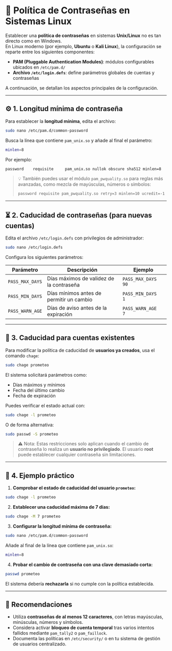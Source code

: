 # 🔐 Política de Contraseñas en Sistemas Linux

Establecer una **política de contraseñas** en sistemas **Unix/Linux** no es tan directo como en Windows.  
En Linux moderno (por ejemplo, **Ubuntu** o **Kali Linux**), la configuración se reparte entre los siguientes componentes:

- **PAM (Pluggable Authentication Modules)**: módulos configurables ubicados en `/etc/pam.d/`
- **Archivo `/etc/login.defs`**: define parámetros globales de cuentas y contraseñas

A continuación, se detallan los aspectos principales de la configuración.

---

## ⚙️ 1. Longitud mínima de contraseña

Para establecer la **longitud mínima**, edita el archivo:

```bash
sudo nano /etc/pam.d/common-password
```

Busca la línea que contiene `pam_unix.so` y añade al final el parámetro:

```bash
minlen=8
```

Por ejemplo:

```bash
password    requisite     pam_unix.so nullok obscure sha512 minlen=8
```

> 💡 También puedes usar el módulo `pam_pwquality.so` para reglas más avanzadas, como mezcla de mayúsculas, números o símbolos:
>
> ```bash
> password requisite pam_pwquality.so retry=3 minlen=10 ucredit=-1 lcredit=-1 dcredit=-1 ocredit=-1
> ```

---

## ⏳ 2. Caducidad de contraseñas (para nuevas cuentas)

Edita el archivo `/etc/login.defs` con privilegios de administrador:

```bash
sudo nano /etc/login.defs
```

Configura los siguientes parámetros:

| Parámetro       | Descripción                              | Ejemplo              |
| --------------- | ---------------------------------------- | -------------------- |
| `PASS_MAX_DAYS` | Días máximos de validez de la contraseña | `PASS_MAX_DAYS   90` |
| `PASS_MIN_DAYS` | Días mínimos antes de permitir un cambio | `PASS_MIN_DAYS   1`  |
| `PASS_WARN_AGE` | Días de aviso antes de la expiración     | `PASS_WARN_AGE   7`  |

---

## 👤 3. Caducidad para cuentas existentes

Para modificar la política de caducidad de **usuarios ya creados**, usa el comando `chage`:

```bash
sudo chage prometeo
```

El sistema solicitará parámetros como:

* Días máximos y mínimos
* Fecha del último cambio
* Fecha de expiración

Puedes verificar el estado actual con:

```bash
sudo chage -l prometeo
```

O de forma alternativa:

```bash
sudo passwd -S prometeo
```

> ⚠️ Nota: Estas restricciones solo aplican cuando el cambio de contraseña lo realiza un **usuario no privilegiado**.
> El usuario **root** puede establecer cualquier contraseña sin limitaciones.

---

## 🧩 4. Ejemplo práctico

1. **Comprobar el estado de caducidad del usuario `prometeo`:**

```bash
sudo chage -l prometeo
```

2. **Establecer una caducidad máxima de 7 días:**

```bash
sudo chage -M 7 prometeo
```

3. **Configurar la longitud mínima de contraseña:**

```bash
sudo nano /etc/pam.d/common-password
```

Añade al final de la línea que contiene `pam_unix.so`:

```bash
minlen=8
```

4. **Probar el cambio de contraseña con una clave demasiado corta:**

```bash
passwd prometeo
```

El sistema debería **rechazarla** si no cumple con la política establecida.

---

## 🧠 Recomendaciones 

* Utiliza **contraseñas de al menos 12 caracteres**, con letras mayúsculas, minúsculas, números y símbolos.
* Considera activar **bloqueo de cuenta temporal** tras varios intentos fallidos mediante `pam_tally2` o `pam_faillock`.
* Documenta las políticas en `/etc/security/` o en tu sistema de gestión de usuarios centralizado.

```

